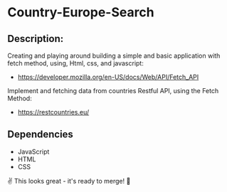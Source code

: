 # Country-Europe-Search

## Description:
Creating and playing around building a simple and basic application 
with fetch method, using, Html, css, and javascript:
* https://developer.mozilla.org/en-US/docs/Web/API/Fetch_API

Implement and fetching data from countries Restful API, 
using the Fetch Method: 
* https://restcountries.eu/

## Dependencies
* JavaScript
* HTML
* CSS


:v: This looks great - it's ready to merge! :eyes:



